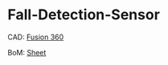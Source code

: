 # Fall-Detection-Sensor


CAD: [Fusion 360](https://myhub.autodesk360.com/ue2cce184/g/projects/20190310181160781/data/?tryNew=true)

BoM: [Sheet](https://docs.google.com/spreadsheets/d/1NsnAO1yCBl094IOnQEU04WQaSiIHoZ0Vb58qgTnDUq4/edit?usp=sharing)